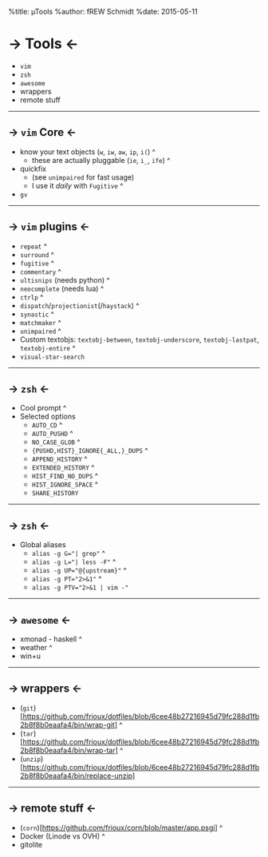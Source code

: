 %title: µTools
%author: fREW Schmidt
%date: 2015-05-11

-> Tools <-
===========

 * `vim`
 * `zsh`
 * `awesome`
 * wrappers
 * remote stuff

----------------

-> `vim` Core <-
----------------

 * know your text objects (`w`, `iw`, `aw`, `ip`, `i(`)
^
   * these are actually pluggable (`ie`, `i_`, `ife`)
^
 * quickfix
   * (see `unimpaired` for fast usage)
   * I use it *daily* with `Fugitive`
^
 * `gv`

-------------------

-> `vim` plugins <-
-------------------

 * `repeat`
^
 * `surround`
^
 * `fugitive`
^
 * `commentary`
^
 * `ultisnips` (needs python)
^
 * `neocomplete` (needs lua)
^
 * `ctrlp`
^
 * `dispatch`/`projectionist`(/`haystack`)
^
 * `synastic`
^
 * `matchmaker`
^
 * `unimpaired`
^
 * Custom textobjs: `textobj-between`, `textobj-underscore`, `textobj-lastpat`, `textobj-entire`
^
 * `visual-star-search`

--------------------

-> `zsh` <-
----------

 * Cool prompt
^
 * Selected options
   * `AUTO_CD`
^
   * `AUTO_PUSHD`
^
   * `NO_CASE_GLOB`
^
   * `{PUSHD,HIST}_IGNORE{_ALL,}_DUPS`
^
   * `APPEND_HISTORY`
^
   * `EXTENDED_HISTORY`
^
   * `HIST_FIND_NO_DUPS`
^
   * `HIST_IGNORE_SPACE`
^
   * `SHARE_HISTORY`

----------------------

-> `zsh` <-
-----------

 * Global aliases
   * `alias -g G="| grep"`
^
   * `alias -g L="| less -F"`
^
   * `alias -g UP="@{upstream}"`
^
   * `alias -g PT="2>&1"`
^
   * `alias -g PTV="2>&1 | vim -"`

-----------------------

-> `awesome` <-
---------------

 * xmonad - haskell
^
 * weather
^
 * win+u

-----------------------

-> wrappers <-
--------------

 * (`git`)[https://github.com/frioux/dotfiles/blob/6cee48b27216945d79fc288d1fb2b8f8b0eaafa4/bin/wrap-git]
^
 * (`tar`)[https://github.com/frioux/dotfiles/blob/6cee48b27216945d79fc288d1fb2b8f8b0eaafa4/bin/wrap-tar]
^
 * (`unzip`)[https://github.com/frioux/dotfiles/blob/6cee48b27216945d79fc288d1fb2b8f8b0eaafa4/bin/replace-unzip]

-----------------------

-> remote stuff <-
------------------

 * (`corn`)[https://github.com/frioux/corn/blob/master/app.psgi]
^
 * Docker (Linode vs OVH)
^
 * gitolite
